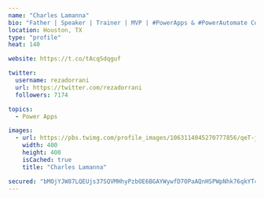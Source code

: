 ```yaml
---
name: "Charles Lamanna"
bio: "Father | Speaker | Trainer | MVP | #PowerApps & #PowerAutomate Community Super User | YouTuber Right-pointing triangle http://youtube.com/c/rezadorrani | Learn - Share - Clockwise rightwards and leftwards open circle arrows"
location: Houston, TX
type: "profile"
heat: 140

website: https://t.co/tAcqSdqguf

twitter:
  username: rezadorrani
  url: https://twitter.com/rezadorrani
  followers: 7174

topics:
  - Power Apps

images:
  - url: https://pbs.twimg.com/profile_images/1063114045270777856/qeT-jpWr_400x400.jpg
    width: 400
    height: 400
    isCached: true
    title: "Charles Lamanna"

secured: "bMOjYJW87LQEUjs37SQVMHhyPzbOE6BGAYWywfD7OPaAQnHSPWpNhk76qkYT45FUZ04yygrSTsjR9bFxzt9TaH5L0iQFtBaOFcUuomuOJHFwYMImkQ7DvyMmQxTMZOTZur0g/oTzHwpD+VYS2Io886hlFoxjL6evBXoaShOz+7KeCiKIzcjxFo5RNhvCoKYxNxWTlDMHVaToduRd56sjUZ9sugyANNhtaKmQ0clOOSIb5QXOgLtp9HwVdm/b4r+aFIbvdQaYBfub5gksQ/vGUXJAfMgjS+/jP7ODBeN1T0M6kIR0jpgnNIm557/lbK8W4uSv7yzkuvufpPE9Sb6UYRJSporUtalgTjeGVC4wGqut4cct1rQuoun7sxbgGsC7l7KjQhNQhMNkDw9qqrAnhnxa2sJU1VnkljopTyQRhWM=;Wi66kMQXU12sRdFPdZKOxw=="
---
```



